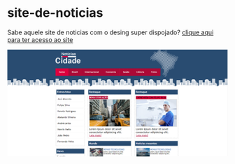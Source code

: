 # site-de-noticias

Sabe aquele site de noticias com o desing super dispojado? 
<a href="https://gabrielhlp.github.io/site-de-noticias/">clique aqui para ter acesso ao site</a>

<img src="print.png">

